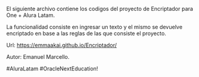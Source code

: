 El siguiente archivo contiene los codigos del proyecto de Encriptador para One + Alura Latam.

La funcionalidad consiste en ingresar un texto y el mismo se devuelve encriptado en base a las reglas de las que consiste el proyecto.

Url: https://emmaakai.github.io/Encriptador/

Autor: Emanuel Marcello.

#AluraLatam
#OracleNextEducation! 